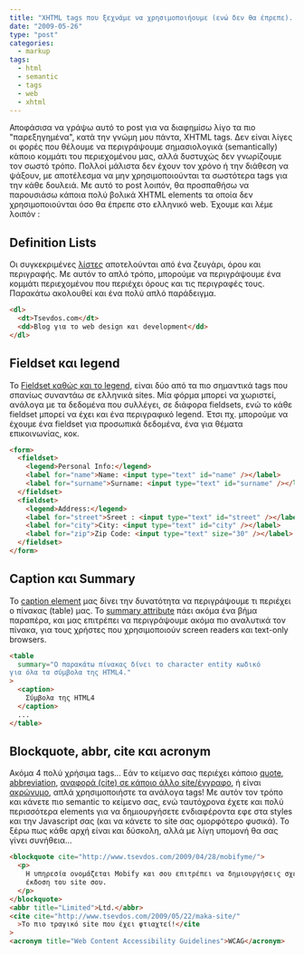 ```yaml
---
title: "XHTML tags που ξεχνάμε να χρησιμοποιήουμε (ενώ δεν θα έπρεπε)..."
date: "2009-05-26"
type: "post"
categories:
  - markup
tags:
  - html
  - semantic
  - tags
  - web
  - xhtml
---
```


Αποφάσισα να γράψω αυτό το post για να διαφημίσω λίγο τα πιο "παρεξηγημένα", κατά την γνώμη μου πάντα, XHTML tags. Δεν είναι λίγες οι φορές που θέλουμε να περιγράψουμε σημασιολογικά (semantically) κάποιο κομμάτι του περιεχομένου μας, αλλά δυστυχώς δεν γνωρίζουμε τον σωστό τρόπο. Πολλοί μάλιστα δεν έχουν τον χρόνο ή την διάθεση να ψάξουν, με αποτέλεσμα να μην χρησιμοποιούνται τα σωστότερα tags για την κάθε δουλειά. Με αυτό το post λοιπόν, θα προσπαθήσω να παρουσιάσω κάποια πολύ βολικά XHTML elements τα οποία δεν χρησιμοποιούνται όσο θα έπρεπε στο ελληνικό web. Έχουμε και λέμε λοιπόν :

## Definition Lists

Οι συγκεκριμένες [λίστες](http://www.w3.org/TR/REC-html40/struct/lists.html#h-10.3 "Degfinition Lists") αποτελούνται από ένα ζευγάρι, όρου και περιγραφής. Με αυτόν το απλό τρόπο, μπορούμε να περιγράψουμε ένα κομμάτι περιεχομένου που περιέχει όρους και τις περιγραφές τους. Παρακάτω ακολουθεί και ένα πολύ απλό παράδειγμα.

```html
<dl>
  <dt>Tsevdos.com</dt>
  <dd>Blog για το web design και development</dd>
</dl>
```

## Fieldset και legend

Το [Fieldset καθώς και το legend](http://www.w3.org/TR/html401/interact/forms.html#h-17.10 "Adding structure to forms: the FIELDSET and LEGEND elements"), είναι δύο από τα πιο σημαντικά tags που σπανίως συναντάω σε ελληνικά sites. Μία φόρμα μπορεί να χωριστεί, ανάλογα με τα δεδομένα που συλλέγει, σε διάφορα fieldsets, ενώ το κάθε fieldset μπορεί να έχει και ένα περιγραφικό legend. Έτσι πχ. μπορούμε να έχουμε ένα fieldset για προσωπικά δεδομένα, ένα για θέματα επικοινωνίας, κοκ.

```html
<form>
  <fieldset>
    <legend>Personal Info:</legend>
    <label for="name">Name: <input type="text" id="name" /></label>
    <label for="surname">Surname: <input type="text" id="surname" /></label>
  </fieldset>
  <fieldset>
    <legend>Address:</legend>
    <label for="street">Sreet : <input type="text" id="street" /></label>
    <label for="city">City: <input type="text" id="city" /></label>
    <label for="zip">Zip Code: <input type="text" size="30" /></label>
  </fieldset>
</form>
```

## Caption και Summary

Το [caption element](http://www.w3.org/TR/html4/struct/tables.html#h-11.2.2 "Table Captions: The CAPTION element") μας δίνει την δυνατότητα να περιγράψουμε τι περιέχει ο πίνακας (table) μας. Το [summary attribute](http://www.w3.org/TR/html401/struct/tables.html#adef-summary "Summary attribute") πάει ακόμα ένα βήμα παραπέρα, και μας επιτρέπει να περιγράψουμε ακόμα πιο αναλυτικά τον πίνακα, για τους χρήστες που χρησιμοποιούν screen readers και text-only browsers.

```html
<table
  summary="Ο παρακάτω πίνακας δίνει το character entity κωδικό
για όλα τα σύμβολα της HTML4."
>
  <caption>
    Σύμβολα της HTML4
  </caption>
  ...
</table>
```

## **Βlockquote**, **abbr**, cite και acronym

Ακόμα 4 πολύ χρήσιμα tags&#8230; Εάν το κείμενο σας περιέχει κάποιο [quote](http://www.w3.org/TR/REC-html40/struct/text.html#h-9.2.2 "Blockquote element"), [abbreviation](http://www.w3.org/TR/xhtml2/mod-text.html#sec_9.1. "abbr element"), [αναφορά (cite) σε κάποιο άλλο site/έγγραφο](http://www.w3.org/TR/xhtml2/mod-text.html#sec_9.2. "Cite element"), ή είναι [ακρώνυμο](http://webdesign.about.com/od/examples/l/bltagsacronymexample.htm "Acronym element"), απλά χρησιμοποιήστε τα ανάλογα tags! Με αυτόν τον τρόπο και κάνετε πιο semantic το κείμενο σας, ενώ ταυτόχρονα έχετε και πολύ περισσότερα elements για να δημιουργήσετε ενδιαφέροντα εφε στα styles και την Javascript σας (και να κάνετε το site σας ομορφότερο φυσικά). Το ξέρω πως κάθε αρχή είναι και δύσκολη, αλλά με λίγη υπομονή θα σας γίνει συνήθεια&#8230;

```html
<blockquote cite="http://www.tsevdos.com/2009/04/28/mobifyme/">
  <p>
    Η υπηρεσία ονομάζεται Mobify και σου επιτρέπει να δημιουργήσεις σχετικά εύκολα μια custom mobile
    έκδοση του site σου.
  </p>
</blockquote>
<abbr title="Limited">Ltd.</abbr>
<cite cite="http://www.tsevdos.com/2009/05/22/maka-site/"
  >Το πιο τραγικό site που έχει φτιαχτεί!</cite
>
<acronym title="Web Content Accessibility Guidelines">WCAG</acronym>
```
